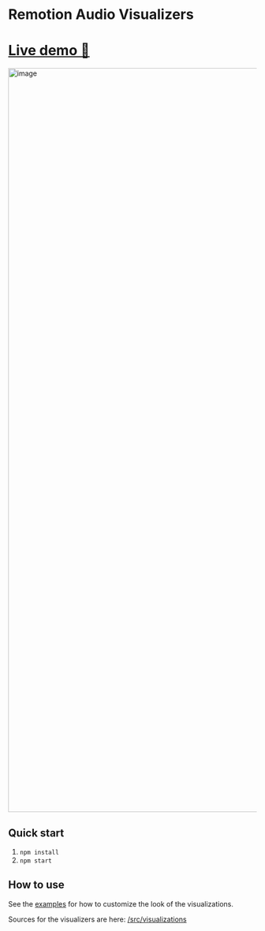# Remotion Audio Visualizers

# [Live demo 🔗](https://o1b60.csb.app/)

<img width="1510" alt="image" src="https://user-images.githubusercontent.com/616906/184626982-3363d5a2-21b5-48d5-8274-379bd4bd8820.png">

## Quick start

1. `npm install`
2. `npm start`

## How to use

See the [examples](/src/AllVisualizationsComposition.tsx) for how to customize the look of the visualizations.

Sources for the visualizers are here: [/src/visualizations](/src/visualizations)
